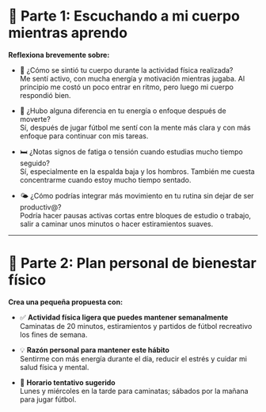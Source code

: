 # 📝 Parte 1: Escuchando a mi cuerpo mientras aprendo

**Reflexiona brevemente sobre:**

- 🧘 ¿Cómo se sintió tu cuerpo durante la actividad física realizada?  
  Me sentí activo, con mucha energía y motivación mientras jugaba. Al principio me costó un poco entrar en ritmo, pero luego mi cuerpo respondió bien.

- 🧠 ¿Hubo alguna diferencia en tu energía o enfoque después de moverte?  
  Sí, después de jugar fútbol me sentí con la mente más clara y con más enfoque para continuar con mis tareas.

- 🛏️ ¿Notas signos de fatiga o tensión cuando estudias mucho tiempo seguido?  
  Sí, especialmente en la espalda baja y los hombros. También me cuesta concentrarme cuando estoy mucho tiempo sentado.

- 🌤️ ¿Cómo podrías integrar más movimiento en tu rutina sin dejar de ser productiv@?  
  Podría hacer pausas activas cortas entre bloques de estudio o trabajo, salir a caminar unos minutos o hacer estiramientos suaves.

---

# 🚀 Parte 2: Plan personal de bienestar físico

**Crea una pequeña propuesta con:**

- ✅ **Actividad física ligera que puedes mantener semanalmente**  
  Caminatas de 20 minutos, estiramientos y partidos de fútbol recreativo los fines de semana.

- 💡 **Razón personal para mantener este hábito**  
  Sentirme con más energía durante el día, reducir el estrés y cuidar mi salud física y mental.

- 📅 **Horario tentativo sugerido**  
  Lunes y miércoles en la tarde para caminatas; sábados por la mañana para jugar fútbol.
